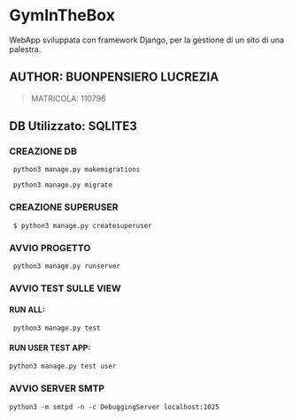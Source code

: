 
# GymInTheBox

WebApp sviluppata con framework Django, per la gestione di un sito di una palestra.




## AUTHOR: BUONPENSIERO LUCREZIA
> MATRICOLA: 110796


## DB Utilizzato: SQLITE3

### CREAZIONE DB
```console
 python3 manage.py makemigrations
```
```console
 python3 manage.py migrate
```

### CREAZIONE SUPERUSER
```console
 $ python3 manage.py createsuperuser
 ```

### AVVIO PROGETTO
```console
 python3 manage.py runserver
 ```

### AVVIO TEST SULLE VIEW

#### RUN ALL:
```console
 python3 manage.py test
 ```

#### RUN USER TEST APP:
```console
python3 manage.py test user
 ```

### AVVIO SERVER SMTP
```console
python3 -m smtpd -n -c DebuggingServer localhost:1025
```
